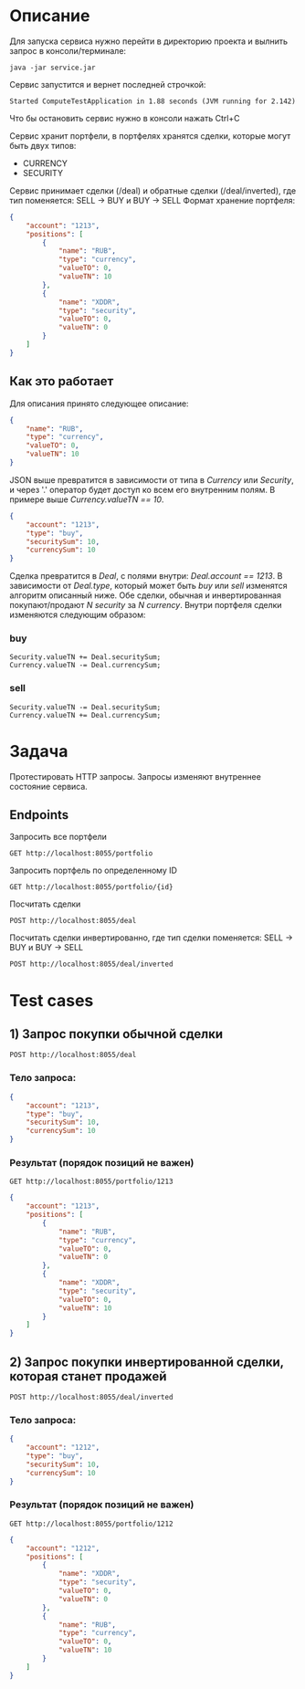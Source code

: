 # Описание

Для запуска сервиса нужно перейти в директорию проекта и вылнить запрос в консоли/терминале:
```
java -jar service.jar 
```

Сервис запустится и вернет последней строчкой:

```
Started ComputeTestApplication in 1.88 seconds (JVM running for 2.142)
```

Что бы остановить сервис нужно в консоли нажать Ctrl+C

Сервис хранит портфели, в портфелях хранятся сделки, которые могут быть двух типов:
* CURRENCY
* SECURITY

Сервис принимает сделки (/deal) и обратные сделки (/deal/inverted), где тип поменяется: SELL -> BUY и BUY -> SELL
Формат хранение портфеля:
```json
{
    "account": "1213",
    "positions": [
        {
            "name": "RUB",
            "type": "currency",
            "valueTO": 0,
            "valueTN": 10
        },
        {
            "name": "XDDR",
            "type": "security",
            "valueTO": 0,
            "valueTN": 0
        }
    ]
}
```
## Как это работает
Для описания принято следующее описание:
```json
{
    "name": "RUB",
    "type": "currency",
    "valueTO": 0,
    "valueTN": 10
}
```
JSON выше превратится в зависимости от типа в *Currency* или *Security*, и через '.' оператор будет доступ ко всем его внутренним полям. В примере выше *Currency.valueTN == 10*.
```json
{
	"account": "1213",
	"type": "buy",
	"securitySum": 10,
	"currencySum": 10
}
```
Сделка превратится в *Deal*, с полями внутри: *Deal.account == 1213*. В зависимости от *Deal.type*, который может быть *buy* или *sell* изменятся алгоритм описанный ниже.
Обе сделки, обычная и инвертированная покупают/продают *N security* за *N currency*.
Внутри портфеля сделки изменяются следующим образом:

### buy
``` 
Security.valueTN += Deal.securitySum;
Currency.valueTN -= Deal.currencySum;
```
### sell
``` 
Security.valueTN -= Deal.securitySum;
Currency.valueTN += Deal.currencySum;
```
# Задача
Протестировать HTTP запросы. Запросы изменяют внутреннее состояние сервиса.

## Endpoints

Запросить все портфели
```
GET http://localhost:8055/portfolio
```
Запросить портфель по определенному ID
```
GET http://localhost:8055/portfolio/{id}
```
Посчитать сделки
```
POST http://localhost:8055/deal
```
Посчитать сделки инвертированно, где тип сделки поменяется: SELL -> BUY и BUY -> SELL
```
POST http://localhost:8055/deal/inverted
```

# Test cases

## 1) Запрос покупки обычной сделки
```
POST http://localhost:8055/deal
```       
### Тело запроса:
```json
{
	"account": "1213",
	"type": "buy",
	"securitySum": 10,
	"currencySum": 10
}
```
### Результат (порядок позиций не важен)
```
GET http://localhost:8055/portfolio/1213
```
```json
{
    "account": "1213",
    "positions": [
        {
            "name": "RUB",
            "type": "currency",
            "valueTO": 0,
            "valueTN": 0
        },
        {
            "name": "XDDR",
            "type": "security",
            "valueTO": 0,
            "valueTN": 10
        }
    ]
}
```

## 2) Запрос покупки инвертированной сделки, которая станет продажей
```
POST http://localhost:8055/deal/inverted
```       
### Тело запроса:
```json
{
	"account": "1212",
	"type": "buy",
	"securitySum": 10,
	"currencySum": 10
}
```
### Результат (порядок позиций не важен)
```
GET http://localhost:8055/portfolio/1212
```
```json
{
    "account": "1212",
    "positions": [
        {
            "name": "XDDR",
            "type": "security",
            "valueTO": 0,
            "valueTN": 0
        },
        {
            "name": "RUB",
            "type": "currency",
            "valueTO": 0,
            "valueTN": 10
        }
    ]
}
```
